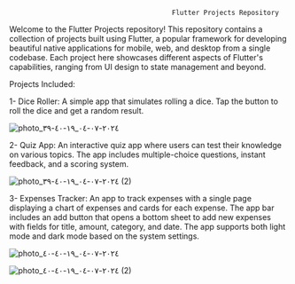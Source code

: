 
                                             Flutter Projects Repository



Welcome to the Flutter Projects repository! This repository contains a collection of projects built using Flutter, a popular framework for developing beautiful native applications for mobile, web, and desktop from a single codebase. Each project here showcases different aspects of Flutter's capabilities, ranging from UI design to state management and beyond.



Projects Included:

1- Dice Roller: A simple app that simulates rolling a dice. Tap the button to roll the dice and get a random result.


![photo_٢٠٢٤-٠٧-٠٤_١٩-٤٠-٣٩](https://github.com/AbdulRahmanSalaah/FlutterProjects/assets/117433975/f8ef5693-2560-4e8a-ae0e-ad75100df357)



2- Quiz App: An interactive quiz app where users can test their knowledge on various topics. The app includes multiple-choice questions, instant feedback, and a scoring system.



![photo_٢٠٢٤-٠٧-٠٤_١٩-٤٠-٣٩ (2)](https://github.com/AbdulRahmanSalaah/FlutterProjects/assets/117433975/3d22bc92-8545-411e-a225-f0dae674f732)



3- Expenses Tracker: An app to track expenses with a single page displaying a chart of expenses and cards for each expense. The app bar includes an add button that opens a bottom sheet to add new expenses with fields for title, amount, category, and date. The app supports both light mode and dark mode based on the system settings.


![photo_٢٠٢٤-٠٧-٠٤_١٩-٤٠-٤٠](https://github.com/AbdulRahmanSalaah/FlutterProjects/assets/117433975/3337aa5a-6ee5-43b3-a292-24f303fb17fc)


![photo_٢٠٢٤-٠٧-٠٤_١٩-٤٠-٤٠ (2)](https://github.com/AbdulRahmanSalaah/FlutterProjects/assets/117433975/661dfd52-cd83-43d7-850b-cb9d0c42a295)

